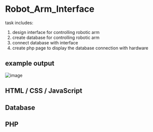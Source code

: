 # Robot_Arm_Interface
task includes:
1. design interface for controlling robotic arm
2. create database for controlling robotic arm
3. connect database with interface
4. create php page to display the database connection with hardware

## example output
![image](https://user-images.githubusercontent.com/71409736/123864745-c6fd9880-d933-11eb-8a85-85660f3a2f39.png)

## HTML / CSS / JavaScript

## Database

## PHP

